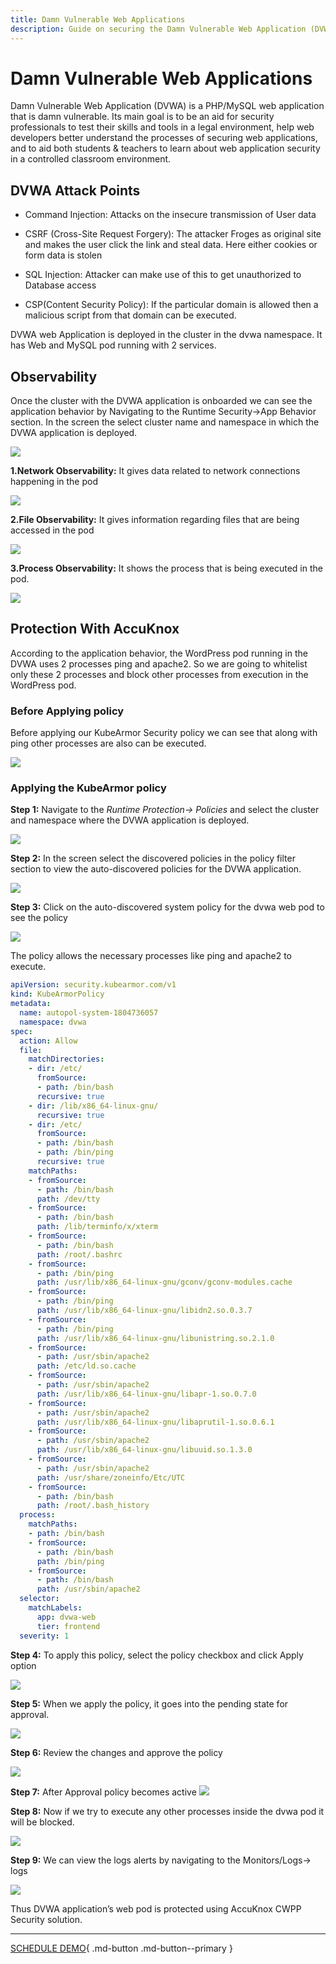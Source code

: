 ```yaml
---
title: Damn Vulnerable Web Applications
description: Guide on securing the Damn Vulnerable Web Application (DVWA) using AccuKnox CWPP to identify and block security vulnerabilities.
---
```


# Damn Vulnerable Web Applications

Damn Vulnerable Web Application (DVWA) is a PHP/MySQL web application that is damn vulnerable. Its main goal is to be an aid for security professionals to test their skills and tools in a legal environment, help web developers better understand the processes of securing web applications, and to aid both students & teachers to learn about web application security in a controlled classroom environment.

## DVWA Attack Points

+ Command Injection:
Attacks on the insecure transmission of User data

+ CSRF (Cross-Site Request Forgery): The attacker Froges as original site and makes the user click the link and steal data. Here either cookies or form data is stolen

+ SQL Injection: Attacker can make use of this to get unauthorized to Database access

+ CSP(Content Security Policy): If the particular domain is allowed then a malicious script from that domain can be executed.

DVWA web Application is deployed in the cluster in the dvwa namespace. It has Web and MySQL pod running with 2 services.

## Observability

Once the cluster with the DVWA application is onboarded we can see the application behavior by Navigating to the Runtime Security→App Behavior section. In the screen the select cluster name and namespace in which the DVWA  application is deployed.

![](images/dvwa-1.png)

**1.Network Observability:** It gives data related to network connections happening in the pod

 ![](images/dvwa-2.png)

**2.File Observability:** It gives information regarding files that are being accessed in the pod

![](images/dvwa-3.png)

**3.Process Observability:** It shows the process that is being executed in the pod.

![](images/dvwa-4.png)

## Protection With AccuKnox

According to the application behavior, the WordPress pod running in the DVWA uses 2 processes ping and apache2. So we are going to whitelist only these 2 processes and block other processes from execution in the WordPress pod.

### Before Applying policy

Before applying our KubeArmor Security policy we can see that along with ping other processes are also can be executed.

![](images/dvwa-5.png)

### Applying the KubeArmor policy

**Step 1:** Navigate to the *Runtime Protection→ Policies* and select the cluster and namespace where the DVWA application is deployed.

![](images/dvwa-6.png)

**Step 2:** In the screen select the discovered policies in the policy filter section to view the auto-discovered policies for the DVWA application.

 ![](images/dvwa-7.png)

**Step 3:** Click on the auto-discovered system policy for the dvwa web pod to see the policy

![](images/dvwa-8.png)

The policy allows the necessary processes like ping and apache2 to execute.

```yml
apiVersion: security.kubearmor.com/v1
kind: KubeArmorPolicy
metadata:
  name: autopol-system-1804736057
  namespace: dvwa
spec:
  action: Allow
  file:
    matchDirectories:
    - dir: /etc/
      fromSource:
      - path: /bin/bash
      recursive: true
    - dir: /lib/x86_64-linux-gnu/
      recursive: true
    - dir: /etc/
      fromSource:
      - path: /bin/bash
      - path: /bin/ping
      recursive: true
    matchPaths:
    - fromSource:
      - path: /bin/bash
      path: /dev/tty
    - fromSource:
      - path: /bin/bash
      path: /lib/terminfo/x/xterm
    - fromSource:
      - path: /bin/bash
      path: /root/.bashrc
    - fromSource:
      - path: /bin/ping
      path: /usr/lib/x86_64-linux-gnu/gconv/gconv-modules.cache
    - fromSource:
      - path: /bin/ping
      path: /usr/lib/x86_64-linux-gnu/libidn2.so.0.3.7
    - fromSource:
      - path: /bin/ping
      path: /usr/lib/x86_64-linux-gnu/libunistring.so.2.1.0
    - fromSource:
      - path: /usr/sbin/apache2
      path: /etc/ld.so.cache
    - fromSource:
      - path: /usr/sbin/apache2
      path: /usr/lib/x86_64-linux-gnu/libapr-1.so.0.7.0
    - fromSource:
      - path: /usr/sbin/apache2
      path: /usr/lib/x86_64-linux-gnu/libaprutil-1.so.0.6.1
    - fromSource:
      - path: /usr/sbin/apache2
      path: /usr/lib/x86_64-linux-gnu/libuuid.so.1.3.0
    - fromSource:
      - path: /usr/sbin/apache2
      path: /usr/share/zoneinfo/Etc/UTC
    - fromSource:
      - path: /bin/bash
      path: /root/.bash_history
  process:
    matchPaths:
    - path: /bin/bash
    - fromSource:
      - path: /bin/bash
      path: /bin/ping
    - fromSource:
      - path: /bin/bash
      path: /usr/sbin/apache2
  selector:
    matchLabels:
      app: dvwa-web
      tier: frontend
  severity: 1
```

**Step 4:** To apply this policy, select the policy checkbox and click Apply option

 ![](images/dvwa-9.png)

**Step 5:** When we apply the policy, it goes into the pending state for approval.

 ![](images/dvwa-10.png)

**Step 6:** Review the changes and approve the policy

![](images/dvwa-11.png)

**Step 7:** After Approval policy becomes active
![](images/dvwa-12.png)

**Step 8:** Now if we try to execute any other processes inside the dvwa pod it will be blocked.

 ![](images/dvwa-13.png)

**Step 9:** We can view the logs alerts by navigating to the Monitors/Logs→ logs

![](images/dvwa-14.png)

Thus DVWA application’s web pod is protected using AccuKnox CWPP Security solution.

- - -
[SCHEDULE DEMO](https://www.accuknox.com/contact-us){ .md-button .md-button--primary }
